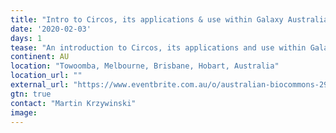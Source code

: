 ```yaml
---
title: "Intro to Circos, its applications & use within Galaxy Australia"
date: '2020-02-03'
days: 1
tease: "An introduction to Circos, its applications and use within Galaxy Australia by the creator of Circos"
continent: AU
location: "Towoomba, Melbourne, Brisbane, Hobart, Australia"
location_url: ""
external_url: "https://www.eventbrite.com.au/o/australian-biocommons-29108701499"
gtn: true
contact: "Martin Krzywinski"
image: 
---
```

